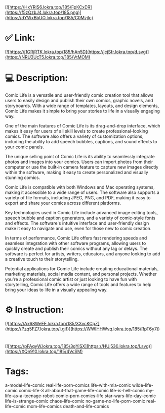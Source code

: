 [![https://HxYRiS6.lokra.top/185/FpKCxDR](https://f5zQzbJ4.lokra.top/185.png)](https://dYWxBbUO.lokra.top/185/C0MzjIc)
# ✅ Link:
[![https://j1GRjRTK.lokra.top/185/hAn5D](https://jcjSfr.lokra.top/d.svg)](https://NRU3UcT5.lokra.top/185/VtMOM)
# 💻 Description:
Comic Life is a versatile and user-friendly comic creation tool that allows users to easily design and publish their own comics, graphic novels, and storyboards. With a wide range of templates, layouts, and design elements, Comic Life makes it simple to bring your stories to life in a visually engaging way.

One of the main features of Comic Life is its drag-and-drop interface, which makes it easy for users of all skill levels to create professional-looking comics. The software also offers a variety of customization options, including the ability to add speech bubbles, captions, and sound effects to your comic panels.

The unique selling point of Comic Life is its ability to seamlessly integrate photos and images into your comics. Users can import photos from their computer or use the built-in camera feature to capture new images directly within the software, making it easy to create personalized and visually stunning comics.

Comic Life is compatible with both Windows and Mac operating systems, making it accessible to a wide range of users. The software also supports a variety of file formats, including JPEG, PNG, and PDF, making it easy to export and share your comics across different platforms.

Key technologies used in Comic Life include advanced image editing tools, speech bubble and caption generators, and a variety of comic-style fonts and effects. The software's intuitive interface and user-friendly design make it easy to navigate and use, even for those new to comic creation.

In terms of performance, Comic Life offers fast rendering speeds and seamless integration with other software programs, allowing users to quickly create and publish their comics without any lag or delays. The software is perfect for artists, writers, educators, and anyone looking to add a creative touch to their storytelling.

Potential applications for Comic Life include creating educational materials, marketing materials, social media content, and personal projects. Whether you're a professional comic artist or just looking to have fun with storytelling, Comic Life offers a wide range of tools and features to help bring your ideas to life in a visually appealing way.

# ⚙️ Instruction:
[![https://Ax68WeEE.lokra.top/185/XXvcKCpZ](https://Pzq5FZ7.lokra.top/i.gif)](https://WWIHHWvq.lokra.top/185/RpT6y7t)
#
[![https://pFAqyW.lokra.top/185/3gYiSX](https://HUj530.lokra.top/l.svg)](https://XQn910.lokra.top/185/4VcSM)
# Tags:
a-model-life-comic real-life-porn-comics life-with-mia-comic wilde-life-comic comic-life-3 all-about-that-game-life-comic life-is-hell-comic my-life-as-a-teenage-robot-comic-porn comics-life star-wars-life-day-comic life-is-strange-comic chaos-life-comic no-game-no-life-porn-comic real-life-comic mom-life-comics death-and-life-comics





